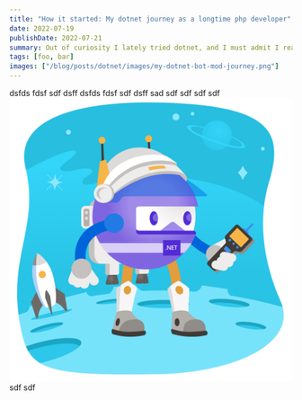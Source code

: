 ```yaml
---
title: "How it started: My dotnet journey as a longtime php developer"
date: 2022-07-19
publishDate: 2022-07-21
summary: Out of curiosity I lately tried dotnet, and I must admit I really was surprised how easy it was for me as a long time php developer to pick up C#
tags: [foo, bar]
images: ["/blog/posts/dotnet/images/my-dotnet-bot-mod-journey.png"]
---
```

dsfds fdsf sdf dsff 
dsfds fdsf sdf dsff sad
sdf sdf sdf
sdf
![](/blog/posts/dotnet/images/my-dotnet-bot-mod-journey.png)
sdf
sdf